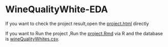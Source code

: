 # WineQualityWhite-EDA
If you want to check the project result,open the [project.html](https://github.com/WoHotan/WineQualityWhite-EDA/blob/master/WineQuality-EDA/project.html) directly

If you want to Run the project ,Run the [project.Rmd](https://github.com/WoHotan/WineQualityWhite-EDA/blob/master/WineQuality-EDA/project.Rmd) via R and the database is [wineQualityWhites.csv](https://github.com/WoHotan/WineQualityWhite-EDA/blob/master/wineQualityWhites.csv).
